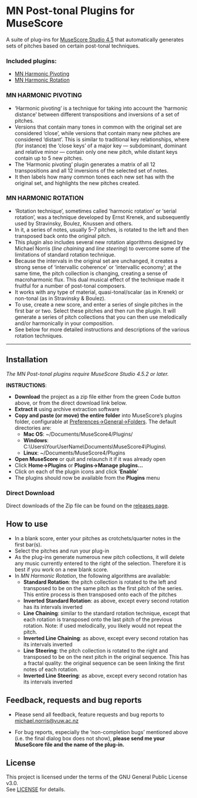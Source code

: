 # MN Post-tonal Plugins for MuseScore

A suite of plug-ins for [MuseScore Studio 4.5](https://musescore.org/en) that automatically generates sets of pitches based on certain post-tonal techniques.

### Included plugins:
* <a href="#harmonicpivoting">MN Harmonic Pivoting</a>
* <a href="#harmonicrotation">MN Harmonic Rotation</a>

### <p id='harmonicrotation'>MN HARMONIC PIVOTING</p>
* ‘Harmonic pivoting’ is a technique for taking into account the ‘harmonic distance’ between different transpositions and inversions of a set of pitches.
* Versions that contain many tones in common with the original set are considered ‘close’, while versions that contain many new pitches are considered ‘distant’. This is similar to traditional key relationships, where (for instance) the ‘close keys’ of a major key — subdominant, dominant and relative minor — contain only one new pitch, while distant keys contain up to 5 new pitches.
* The ‘Harmonic pivoting’ plugin generates a matrix of all 12 transpositions and all 12 inversions of the selected set of notes.
* It then labels how many common tones each new set has with the original set, and highlights the new pitches created.

### <p id='harmonicrotation'>MN HARMONIC ROTATION</p>

* ‘Rotation technique’, sometimes called ‘harmonic rotation’ or ‘serial rotation’, was a technique developed by Ernst Krenek, and subsequently used by Stravinsky, Boulez, Knussen and others.
* In it, a series of notes, usually 5–7 pitches, is rotated to the left and then transposed back onto the original pitch.
* This plugin also includes several new rotation algorithms designed by Michael Norris (*line chaining* and *line steering*) to overcome some of the limitations of standard rotation technique.
* Because the intervals in the original set are unchanged, it creates a strong sense of ‘intervallic coherence’ or ‘intervallic economy’; at the same time, the pitch collection is changing, creating a sense of macroharmonic flux. This dual musical effect of the technique made it fruitful for a number of post-tonal composers.
* It works with any type of material, quasi-tonal/scalar (as in Krenek) or non-tonal (as in Stravinsky & Boulez).
* To use, create a new score, and enter a series of single pitches in the first bar or two. Select these pitches and then run the plugin. It will generate a series of pitch collections that you can then use melodically and/or harmonically in your composition.
* See below for more detailed instructions and descriptions of the various rotation techniques.

***

## Installation

*The MN Post-tonal plugins require MuseScore Studio 4.5.2 or later.*

**INSTRUCTIONS**:
* **Download** the project as a zip file either from the green Code button above, or from the direct download link below.
* **Extract it** using archive extraction software
* **Copy and paste (or move) the entire folder** into MuseScore’s plugins folder, configurable at [Preferences→General→Folders](https://musescore.org/en/handbook/4/preferences). The default directories are:
    * **Mac OS**: ~/Documents/MuseScore4/Plugins/
    * **Windows**: C:\Users\YourUserName\Documents\MuseScore4\Plugins\
    * **Linux**: ~/Documents/MuseScore4/Plugins
* **Open MuseScore** or quit and relaunch it if it was already open
* Click **Home→Plugins** or **Plugins→Manage plugins...**
* Click on each of the plugin icons and click ‘**Enable**’
* The plugins should now be available from the **Plugins** menu

### Direct Download

Direct downloads of the Zip file can be found on the [releases page](https://github.com/mnorrisvuw/MN-Post-Tonal-Plugins/releases).

## <a id="use"></a>How to use
* In a blank score, enter your pitches as crotchets/quarter notes in the first bar(s).
* Select the pitches and run your plug-in
* As the plug-ins generate numerous new pitch collections, it will delete any music currently entered to the right of the selection. Therefore it is best if you work on a new blank score.
* In *MN Harmonic Rotation*, the following algorithms are available:
    * **Standard Rotation**: the pitch collection is rotated to the left and transposed to be on the same pitch as the first pitch of the series. This entire process is then transposed onto each of the pitches
    * **Inverted Standard Rotation**: as above, except every second rotation has its intervals inverted
    * **Line Chaining**: similar to the standard rotation technique, except that each rotation is transposed onto the last pitch of the previous rotation. Note: if used melodically, you likely would not repeat the pitch. 
    * **Inverted Line Chaining**: as above, except every second rotation has its intervals inverted
    * **Line Steering**: the pitch collection is rotated to the right and transposed to be on the next pitch in the original sequence. This has a fractal quality: the original sequence can be seen linking the first notes of each rotation.
    * **Inverted Line Steering**: as above, except every second rotation has its intervals inverted


## <a id="feedback"></a>Feedback, requests and bug reports

* Please send all feedback, feature requests and bug reports to michael.norris@vuw.ac.nz

* For bug reports, especially the ‘non-completion bugs’ mentioned above (i.e. the final dialog box does not show), **please send me your MuseScore file and the name of the plug-in.**

## License

This project is licensed under the terms of the GNU General Public License v3.0.  
See [LICENSE](LICENSE) for details.
